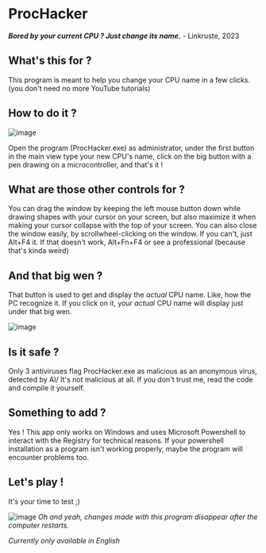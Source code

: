 # ProcHacker
***Bored by your current CPU ? Just change its name.*** - Linkruste, 2023

## What's this for ?
This program is meant to help you change your CPU name in a few clicks. (you don't need no more YouTube tutorials)

## How to do it ?

![image](https://github.com/Linkruste/ProcHacker/assets/74532664/83a28dd7-b329-449d-899f-ef471168cd75)

Open the program (ProcHacker.exe) as administrator, under the first button in the main view type your new CPU's name, click on the big button with a pen drawing on a microcontroller, and that's it !

## What are those other controls for ?
You can drag the window by keeping the left mouse button down while drawing shapes with your cursor on your screen, but also maximize it when making your cursor collapse with the top of your screen.
You can also close the window easily, by scrollwheel-clicking on the window. If you can't, just Alt+F4 it. If that doesn't work, Alt+Fn+F4 or see a professional (because that's kinda weird)

## And that big wen ?
That button is used to get and display the *actual* CPU name. Like, how the PC recognize it.
If you click on it, your *actual* CPU name will display just under that big wen.

![image](https://github.com/Linkruste/ProcHacker/assets/74532664/438714b4-2c86-4823-b1f3-19226df65c73)

## Is it safe ?
Only 3 antiviruses flag ProcHacker.exe as malicious as an anonymous virus, detected by AI/ It's not malicious at all. If you don't trust me, read the code and compile it yourself.

## Something to add ?
Yes ! This app only works on Windows and uses Microsoft Powershell to interact with the Registry for technical reasons. If your powershell installation as a program isn't working properly, maybe the program will encounter problems too.

## Let's play !
It's your time to test ;)

![image](https://github.com/Linkruste/ProcHacker/assets/74532664/3a4e5789-e0d6-40a0-8001-5d2e1b69448d)
*Oh and yeah, changes made with this program disappear after the computer restarts.*

*Currently only available in English*
